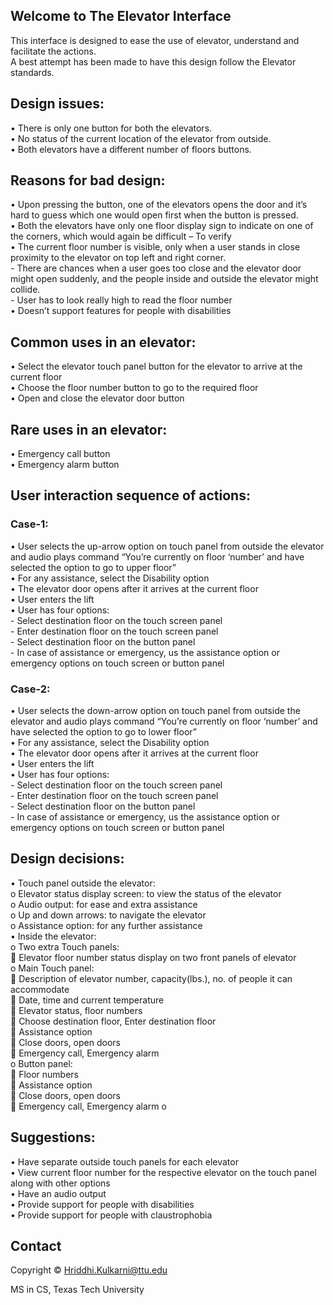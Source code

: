 ## Welcome to The Elevator Interface 

This interface is designed to ease the use of elevator, understand and facilitate the actions.  <br /> 
A best attempt has been made to have this design follow the Elevator standards. 


## Design issues:
•	There is only one button for both the elevators.<br /> 
•	No status of the current location of the elevator from outside.<br /> 
•	Both elevators have a different number of floors buttons. 

## Reasons for bad design:
•	Upon pressing the button, one of the elevators opens the door and it’s hard to guess which one would open first when the button is pressed. <br /> 
•	Both the elevators have only one floor display sign to indicate on one of the corners, which would again be difficult – To verify <br /> 
•	The current floor number is visible, only when a user stands in close proximity to the elevator on top left and right corner. <br /> 
    -   There are chances when a user goes too close and the elevator door might open suddenly, and the people inside and outside the elevator might collide. <br /> 
    -	User has to look really high to read the floor number <br /> 
•	Doesn’t support features for people with disabilities 

## Common uses in an elevator:
•	Select the elevator touch panel button for the elevator to arrive at the current floor <br /> 
•	Choose the floor number button to go to the required floor <br /> 
•	Open and close the elevator door button 

## Rare uses in an elevator:
•	Emergency call button <br /> 
•	Emergency alarm button


## User interaction sequence of actions:
### Case-1:
•	User selects the up-arrow option on touch panel from outside the elevator and audio plays command “You’re currently on floor ‘number’ and have selected the option to go to upper floor” <br /> 
•	For any assistance, select the Disability option <br /> 
•	The elevator door opens after it arrives at the current floor <br /> 
•	User enters the lift <br /> 
•	User has four options: <br /> 
    -	Select destination floor on the touch screen panel <br /> 
    -	Enter destination floor on the touch screen panel <br /> 
    -	Select destination floor on the button panel <br /> 
    -	In case of assistance or emergency, us the assistance option or emergency options on touch screen or button panel 

### Case-2:
•	User selects the down-arrow option on touch panel from outside the elevator and audio plays command “You’re currently on floor ‘number’ and have selected the option to go to lower floor” <br /> 
•	For any assistance, select the Disability option <br /> 
•	The elevator door opens after it arrives at the current floor <br /> 
•	User enters the lift <br /> 
•	User has four options: <br /> 
    -	Select destination floor on the touch screen panel <br /> 
    -	Enter destination floor on the touch screen panel <br /> 
    -	Select destination floor on the button panel <br /> 
    -	In case of assistance or emergency, us the assistance option or emergency options on touch screen or button panel 

## Design decisions:
•	Touch panel outside the elevator: <br /> 
    o	Elevator status display screen: to view the status of the elevator <br /> 
    o	Audio output: for ease and extra assistance <br /> 
    o	Up and down arrows: to navigate the elevator <br /> 
    o	Assistance option: for any further assistance <br /> 
•	Inside the elevator: <br /> 
    o	Two extra Touch panels: <br /> 
        	Elevator floor number status display on two front panels of elevator <br /> 
    o	Main Touch panel: <br /> 
        	Description of elevator number, capacity(lbs.), no. of people it can accommodate <br /> 
        	Date, time and current temperature <br /> 
        	Elevator status, floor numbers <br /> 
        	Choose destination floor, Enter destination floor <br /> 
        	Assistance option <br /> 
        	Close doors, open doors <br /> 
        	Emergency call, Emergency alarm <br /> 
    o	Button panel: <br /> 
        	Floor numbers <br /> 
        	Assistance option <br /> 
        	Close doors, open doors <br /> 
        	Emergency call, Emergency alarm
    o	
    
## Suggestions:
•	Have separate outside touch panels for each elevator <br /> 
•	View current floor number for the respective elevator on the touch panel along with other options <br /> 
•	Have an audio output <br /> 
•	Provide support for people with disabilities <br /> 
•	Provide support for people with claustrophobia



## Contact
Copyright ©️ Hriddhi.Kulkarni@ttu.edu

MS in CS, Texas Tech University

